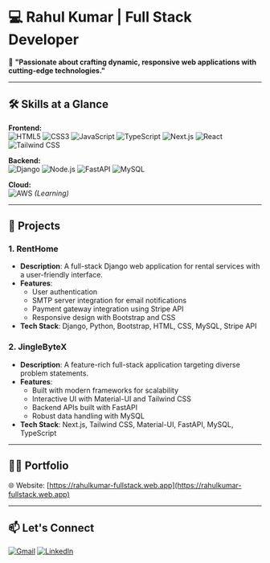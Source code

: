 # 💻 Rahul Kumar | Full Stack Developer  

🚀 **"Passionate about crafting dynamic, responsive web applications with cutting-edge technologies."**

---

## 🛠 Skills at a Glance  

**Frontend:**  
![HTML5](https://img.shields.io/badge/-HTML5-E34F26?style=flat-square&logo=html5&logoColor=white)  ![CSS3](https://img.shields.io/badge/-CSS3-1572B6?style=flat-square&logo=css3)  ![JavaScript](https://img.shields.io/badge/-JavaScript-F7DF1E?style=flat-square&logo=javascript&logoColor=black)  ![TypeScript](https://img.shields.io/badge/-TypeScript-007ACC?style=flat-square&logo=typescript&logoColor=white)  ![Next.js](https://img.shields.io/badge/-Next.js-000000?style=flat-square&logo=next.js&logoColor=white)  ![React](https://img.shields.io/badge/-React-61DAFB?style=flat-square&logo=react&logoColor=black)  ![Tailwind CSS](https://img.shields.io/badge/-Tailwind_CSS-38B2AC?style=flat-square&logo=tailwind-css&logoColor=white)  

**Backend:**  
![Django](https://img.shields.io/badge/-Django-092E20?style=flat-square&logo=django&logoColor=white)  ![Node.js](https://img.shields.io/badge/-Node.js-339933?style=flat-square&logo=node.js&logoColor=white)  ![FastAPI](https://img.shields.io/badge/-FastAPI-009688?style=flat-square&logo=fastapi&logoColor=white)  ![MySQL](https://img.shields.io/badge/-MySQL-4479A1?style=flat-square&logo=mysql&logoColor=white)  

**Cloud:**  
![AWS](https://img.shields.io/badge/-AWS-232F3E?style=flat-square&logo=amazon-aws&logoColor=white)  *(Learning)*  

---

## 🌟 Projects  

### 1. RentHome  
- **Description**: A full-stack Django web application for rental services with a user-friendly interface.  
- **Features**:  
  - User authentication  
  - SMTP server integration for email notifications  
  - Payment gateway integration using Stripe API  
  - Responsive design with Bootstrap and CSS  
- **Tech Stack**: Django, Python, Bootstrap, HTML, CSS, MySQL, Stripe API  

### 2. JingleByteX  
- **Description**: A feature-rich full-stack application targeting diverse problem statements.  
- **Features**:  
  - Built with modern frameworks for scalability  
  - Interactive UI with Material-UI and Tailwind CSS  
  - Backend APIs built with FastAPI  
  - Robust data handling with MySQL  
- **Tech Stack**: Next.js, Tailwind CSS, Material-UI, FastAPI, MySQL, TypeScript  

---

## 👩‍💻 Portfolio  

🌐 Website: [https://rahulkumar-fullstack.web.app](https://rahulkumar-fullstack.web.app)  

---

## 📫 Let's Connect  

[![Gmail](https://img.shields.io/badge/Gmail-D14836?style=flat-square&logo=gmail&logoColor=white)](mailto:iamrahulkumar052@gmail.com)  [![LinkedIn](https://img.shields.io/badge/LinkedIn-0077B5?style=flat-square&logo=linkedin&logoColor=white)](https://www.linkedin.com/in/rahulkumar-fullstack)  
